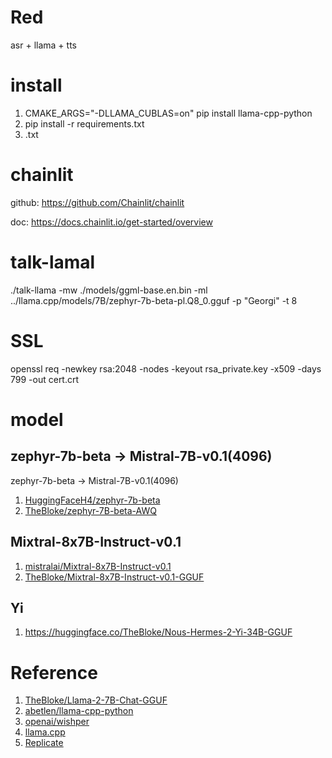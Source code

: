 # Red
asr + llama + tts


# install
1. CMAKE_ARGS="-DLLAMA_CUBLAS=on" pip install llama-cpp-python
2. pip install -r requirements.txt
3. .txt

# chainlit
github: https://github.com/Chainlit/chainlit

doc: https://docs.chainlit.io/get-started/overview


# talk-lamal
./talk-llama -mw ./models/ggml-base.en.bin -ml ../llama.cpp/models/7B/zephyr-7b-beta-pl.Q8_0.gguf -p "Georgi" -t 8

# SSL
openssl req -newkey rsa:2048 -nodes -keyout rsa_private.key -x509 -days 799 -out cert.crt

# model
## zephyr-7b-beta -> Mistral-7B-v0.1(4096)
zephyr-7b-beta -> Mistral-7B-v0.1(4096)


1. [HuggingFaceH4/zephyr-7b-beta](https://huggingface.co/HuggingFaceH4/zephyr-7b-beta)
2. [TheBloke/zephyr-7B-beta-AWQ](https://huggingface.co/TheBloke/zephyr-7B-beta-AWQ)

## Mixtral-8x7B-Instruct-v0.1
1. [mistralai/Mixtral-8x7B-Instruct-v0.1](https://huggingface.co/mistralai/Mixtral-8x7B-Instruct-v0.1)
2. [TheBloke/Mixtral-8x7B-Instruct-v0.1-GGUF](https://huggingface.co/TheBloke/Mixtral-8x7B-Instruct-v0.1-GGUF)


## Yi

1. https://huggingface.co/TheBloke/Nous-Hermes-2-Yi-34B-GGUF

# Reference
1. [TheBloke/Llama-2-7B-Chat-GGUF](https://huggingface.co/TheBloke/Llama-2-7B-Chat-GGUF#provided-files)
2. [abetlen/llama-cpp-python](https://github.com/abetlen/llama-cpp-python)
3. [openai/wishper](https://github.com/openai/whisper)
4. [llama.cpp](https://github.com/ggerganov/llama.cpp)
5. [Replicate](https://replicate.com/)